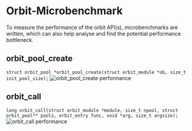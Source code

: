 # Orbit-Microbenchmark 
To measure the performance of the orbit API(s), microbenchmarks are written, which can also help analyse and find the potential performance bottleneck.

## orbit_pool_create
```struct orbit_pool *orbit_pool_create(struct orbit_module *ob, size_t init_pool_size);```
<img src="/home/cat/Documents/Orbit_microbenchmark/Orbit-Microbenchmark-/orbit_area_create/figure.pdf" title="orbit_pool_create performance">


## orbit_call
```long orbit_call(struct orbit_module *module, size_t npool, struct orbit_pool** pools, orbit_entry func, void *arg, size_t argsize);```
<img src="/home/cat/Documents/Orbit_microbenchmark/Orbit-Microbenchmark-/orbit_call/figure.pdf" title="orbit_call performance">
